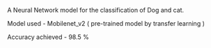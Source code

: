 A Neural Network model for the classification of Dog and cat.

Model used - Mobilenet_v2 ( pre-trained model by transfer learning )

Accuracy achieved - 98.5 %

